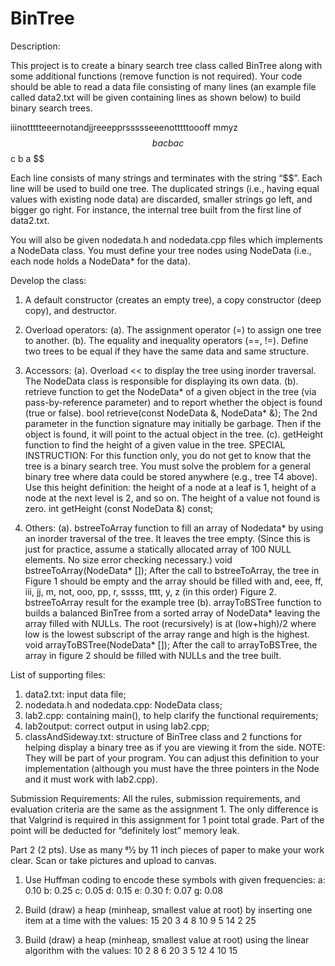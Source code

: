 # BinTree

Description:

This project is to create a binary search tree class called BinTree along with some additional functions (remove function is not required).
Your code should be able to read a data file consisting of many lines (an example file called data2.txt will be given containing lines as shown below) to build binary search trees.

iiinottttteeernotandjjreeepprssssseeenotttttoooff mmyz$$ b a c b a c $$
c b a $$

Each line consists of many strings and terminates with the string “$$”. Each line will be used to build one tree. The duplicated strings (i.e., having equal values with existing node data) are discarded, smaller strings go left, and bigger go right. For instance, the internal tree built from the
first line of data2.txt.

You will also be given nodedata.h and nodedata.cpp files which implements a NodeData class. You must define your tree nodes using NodeData (i.e., each node holds a NodeData* for the data).

Develop the class:
1. A default constructor (creates an empty tree), a copy constructor (deep copy), and destructor.

2. Overload operators:
(a). The assignment operator (=) to assign one tree to another.
(b). The equality and inequality operators (==, !=). Define two trees to be equal if they have the same data and same structure.

3. Accessors:
(a). Overload << to display the tree using inorder traversal. The NodeData class is responsible for displaying its own data.
(b). retrieve function to get the NodeData* of a given object in the tree (via pass-by-reference parameter) and to report whether the object is found (true or false).
            bool retrieve(const NodeData &, NodeData* &);
The 2nd parameter in the function signature may initially be garbage. Then if the object is found, it
will point to the actual object in the tree.
(c). getHeight function to find the height of a given value in the tree. SPECIAL INSTRUCTION: For this function only, you do not get to know that the tree is a binary search tree. You must solve the problem for a general binary tree where data could be stored anywhere (e.g., tree T4 above). Use this height definition: the height of a node at a leaf is 1, height of a node at the next level is 2, and so on. The height of a value not found is zero.
            int getHeight (const NodeData &) const;
            
4. Others:
(a). bstreeToArray function to fill an array of Nodedata* by using an inorder traversal of the tree. It leaves the tree empty. (Since this is just for practice, assume a statically allocated array of 100 NULL elements. No size error checking necessary.)
            void bstreeToArray(NodeData* []);
After the call to bstreeToArray, the tree in Figure 1 should be empty and the array should be filled with
and, eee, ff, iii, jj, m, not, ooo, pp, r, sssss, tttt, y, z (in this order) Figure 2. bstreeToArray result for the example tree
(b). arrayToBSTree function to builds a balanced BinTree from a sorted array of NodeData* leaving the array filled with NULLs. The root (recursively) is at (low+high)/2 where low is the lowest subscript of the array range and high is the highest.
            void arrayToBSTree(NodeData* []);
After the call to arrayToBSTree, the array in figure 2 should be filled with NULLs and the tree built.



List of supporting files:

1. data2.txt: input data file;
2. nodedata.h and nodedata.cpp: NodeData class;
3. lab2.cpp: containing main(), to help clarify the functional requirements;
4. lab2output: correct output in using lab2.cpp;
5. classAndSideway.txt: structure of BinTree class and 2 functions for helping display a
binary tree as if you are viewing it from the side. NOTE: They will be part of your program. You can adjust this definition to your implementation (although you must have the three pointers in the Node and it must work with lab2.cpp).

Submission Requirements:
All the rules, submission requirements, and evaluation criteria are the same as the assignment 1. The only difference is that Valgrind is required in this assignment for 1 point total grade. Part of the point will be deducted for “definitely lost” memory leak.

Part 2 (2 pts). Use as many 81⁄2 by 11 inch pieces of paper to make your work clear. Scan or take pictures and upload to canvas.

1. Use Huffman coding to encode these symbols with given frequencies:
a: 0.10 b: 0.25 c: 0.05 d: 0.15 e: 0.30 f: 0.07 g: 0.08

2. Build (draw) a heap (minheap, smallest value at root) by inserting one item at a time with the values:
15 20 3 4 8 10 9 5 14 2 25

3. Build (draw) a heap (minheap, smallest value at root) using the linear algorithm with the values:
10 2 8 6 20 3 5 12 4 10 15
            
